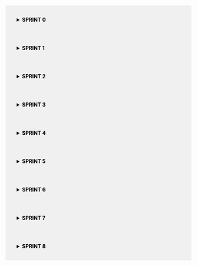 <details style="background-color: #f0f0f0; padding: 30px; color: black;"> 
  <summary style="font-weight: bold; color: black;">SPRINT 0</summary>
<h2 style="color: black;">Sprint 0</h2>
<p><strong>Período:</strong> 18/03/2024 a 25/03/2024</p>

<h3 style="color: black;">Formação dos Grupos e Definição dos Temas</h3>
<p><strong>Descrição:</strong><br>
Nesta Sprint, o grupo discutiu e decidiu que as reuniões serão realizadas semanalmente, mas podendo ser feita mais de uma vez caso seja necessário, às segundas-feiras às 20:00 na plataforma Discord. Também foi explicado e discutido como o projeto seria conduzido, além de sugerir três possíveis temas para serem abordados no projeto.</p>

<h3 style="color: black;">Reunião 1</h3>
<p><strong>Data:</strong> 22/03/2024<br>
<strong>Local:</strong> Discord</p>

<h4 style="color: black;">Tarefas Entregues:</h4>
<ul>
  <li>Definir o horário, data e frequência das reuniões.</li>
  <li>Explicar o processo de trabalho do projeto.</li>
  <li>Sugerir três possíveis temas para o projeto.</li>
</ul>

<h4 style="color: black;">Recursos de Estudo:</h4>
<ul>
  <li>Notas da reunião onde foram formados os grupos.</li>
  <li>Anotações sobre os temas sugeridos.</li>
</ul>

</details>

<details style="background-color: #f0f0f0; padding: 30px; color: black;"> 
  <summary style="font-weight: bold; color: black;">SPRINT 1</summary>
<h2 style="color: black;">Sprint 1</h2>
<p><strong>Período:</strong> 25/03/2024 a 01/04/2024</p>

<h3 style="color: black;">Estudo do GitHub e Metodologia Ágil</h3>
<p><strong>Descrição:</strong><br>
Nesta Sprint, o grupo se concentrou em estudar o GitHub e a metodologia ágil para nos prepararmos para o desenvolvimento do projeto. Esta sprint foi dedicada a compreender os princípios básicos de controle de versão, colaboração em equipe e práticas ágeis de desenvolvimento de software.</p>

<h3 style="color: black;">Reunião 2</h3>
<p><strong>Data:</strong> 25/03/2024<br>
<strong>Local:</strong> Discord</p>

<h4 style="color: black;">Tarefas Entregues:</h4>
<ul>
  <li>Estudar o funcionamento básico do GitHub.</li>
  <li>Criar e clonar repositórios no GitHub.</li>
  <li>Realizar commits, push e pull requests.</li>
  <li>Entender o conceito de branch e merge.</li>
  <li>Familiarizar-se com a metodologia ágil e seus princípios.</li>
  <li>Pesquisar e discutir sobre as práticas ágeis mais relevantes para o nosso projeto.</li>
</ul>

<h4 style="color: black;">Recursos de Estudo:</h4>
<ul>
  <li>Tutoriais e documentação do GitHub.</li>
  <li>Livros e artigos sobre metodologia ágil.</li>
  <li>Material de referência sobre controle de versão e colaboração em equipe.</li>
</ul>

</details>

<details style="background-color: #f0f0f0; padding: 30px; color: black;"> 
  <summary style="font-weight: bold; color: black;">SPRINT 2</summary>
<h2 style="color: black;">Sprint 2</h2>
<p><strong>Período:</strong> 01/04/2024 a 08/04/2024</p>

<h3 style="color: black;">Estudo do Querido Diário, Raspagem de Dados e Metodologias de Desenvolvimento</h3>
<p><strong>Descrição:</strong><br>
Nesta Sprint, o grupo dedicou tempo para estudar e entender os conceitos relacionados à contribuição para o projeto Querido Diário, além de aprofundar os conhecimentos em raspagem de dados, criação de spiders, utilização do Scrapy e práticas de desenvolvimento colaborativo como Git Flow, GitHub e Scrum.</p>

<h3 style="color: black;">Reunião 3</h3>
<p><strong>Data:</strong> 01/04/2024<br>
<strong>Local:</strong> Discord</p>

<h4 style="color: black;">Tarefas Entregues:</h4>
<ul>
  <li>Pesquisar e compreender o projeto Querido Diário e suas diretrizes para contribuição.</li>
  <li>Estudar os princípios e técnicas de raspagem de dados.</li>
  <li>Explorar a criação de spiders para coleta de informações.</li>
  <li>Aprender sobre o funcionamento do Scrapy como ferramenta de scraping.</li>
  <li>Entender os conceitos e fluxos de trabalho do Git Flow.</li>
  <li>Praticar a utilização avançada do GitHub para colaboração em equipe.</li>
  <li>Aprofundar os conhecimentos sobre Scrum e sua aplicação no contexto do projeto.</li>
</ul>

<h4 style="color: black;">Recursos de Estudo:</h4>
<ul>
  <li>Documentação do Querido Diário.</li>
  <li>Tutoriais e materiais sobre raspagem de dados.</li>
  <li>Documentação oficial do Scrapy.</li>
  <li>Livros e artigos sobre Git Flow e GitHub.</li>
  <li>Recursos sobre metodologia Scrum.</li>
</ul>

</details>

<details style="background-color: #f0f0f0; padding: 30px; color: black;">
  <summary style="font-weight: bold; color: black;">SPRINT 3</summary>
  <h2 style="color: black;">Sprint 3</h2>
  <p><strong>Período:</strong> 08/04/2024 a 15/04/2024</p>

  <h3 style="color: black;">Alteração da fonte de dados</h3>
  <p><strong>Descrição:</strong><br>
  Nesta Sprint, o grupo decidiu não utilizar mais o Querido Diário como a fonte de dados do projeto. Foi decidido então utilizar o Portal Nacional de Contratações Públicas (PNCP) como nossa fonte de dados. Além disso, o grupo também revisou mais alguns comandos do Git para que fossem feitas melhores aplicações no nosso projeto. Ademais, estudamos mais sobre web scraping, pois será bastante utilizado para que seja feita a raspagem de dados do PNCP. Por fim, foi decidido o que cada participante faria até a próxima sprint, que seria: utilização do Figma para criação da página do projeto, web scraping para raspar dados do PNCP, implementação da arquitetura do nosso projeto e criação do diagrama da arquitetura.</p>

  <h3 style="color: black;">Reunião 4</h3>
  <p><strong>Data:</strong> 10/04/2024<br>
  <strong>Local:</strong> Discord</p>

  <h4 style="color: black;">Tarefas Entregues:</h4>
  <ul>
    <li>Revisar comandos do Git.</li>
    <li>Estudar e aperfeiçoar como fazer webscraping.</li>
    <li>Entender quais dados coletar do Portal Nacional de Contratações Públicas.</li>
    <li>Utilizar o Figma para fazer o design e a arquitetura do projeto.</li>
  </ul>

  <h4 style="color: black;">Recursos de Estudo:</h4>
  <ul>
    <li>Aula de revisão ministrada pelo líder do grupo sobre comandos de Git.</li>
    <li>Análise do site do Portal Nacional de Contratações Públicas.</li>
    <li>Documentação oficial do Scrapy.</li>
    <li>Utilização da ferramenta de design Figma.</li>
  </ul>

</details>

<details style="background-color: #f0f0f0; padding: 30px; color: black;">
  <summary style="font-weight: bold; color: black;">SPRINT 4</summary>
  <h2 style="color: black;">Sprint 4</h2>
  <p><strong>Período:</strong> 15/04/2024 a 22/04/2024</p>

  <h3 style="color: black;">Novo método para coletar os dados do PNCP</h3>
  <p><strong>Descrição:</strong><br>
  Nesta Sprint, inicialmente, cada participante apresentou para o grupo o que realizou durante a semana e como está o andamento do projeto. Após isso, foi apresentada a nova maneira que seria feita a coleta de dados do PCNP, que não consistiria mais em fazer uma raspagem direta dos dados do PNCP e sim da API fornecida pelo próprio Portal. Após isso, foram passadas as novas tarefas, que seriam essas: Consumir os dados da API do PNCP e implementá-los os dados do arquivo JSON para um banco de dados, desenvolvimento da lógica para recuperar os dados de maiores valores das empresas, implementação e melhoria do site do projeto e desenvolvimento do cadastro e do login do usuário.</p>

  <h3 style="color: black;">Reunião 5</h3>
  <p><strong>Data:</strong> 17/04/2024<br>
  <strong>Local:</strong> Discord</p>

  <h4 style="color: black;">Tarefas Entregues:</h4>
  <ul>
    <li>Criação do esboço do site no Figma</li>
    <li>Diagrama da arquitetura</li>
    <li>Molde da arquitetura do projeto</li>
    <li>Apresentação da API do PNCP</li>
    <li>Criação do código de cadastro e login do usuário</li>
  </ul>

  <h4 style="color: black;">Recursos de Estudo:</h4>
  <ul>
    <li>API do Portal Nacional de Contratações Públicas</li>
    <li>Figma</li>
  </ul>

</details>

<details style="background-color: #f0f0f0; padding: 30px; color: black;">
  <summary style="font-weight: bold; color: black;">SPRINT 5</summary>
  <h2 style="color: black;">Sprint 5</h2>
  <p><strong>Período:</strong> 15/04/2024 a 29/04/2024</p>

  <h3 style="color: black;">Demonstração do código Streamlit</h3>
  <p><strong>Descrição:</strong><br>
  Nesta Sprint, foram apresentadas as dashboards feitas em Streamlit e também foi criada a GitPage do projeto com o objetivo de mostrar a documentação e organizar as sprints do projeto. Após isso, foram determinadas as novas orientações, que foram: aperfeiçoar o código Streamlit, aperfeiçoar os gráficos, aperfeiçoar o ranking e alterar a organização dos dados.</p>

  <h3 style="color: black;">Reunião 6</h3>
  <p><strong>Data:</strong> 29/04/2024<br>
  <strong>Local:</strong> Discord</p>

  <h4 style="color: black;">Tarefas Entregues:</h4>
  <ul>
    <li>Criação de dashboards usando streamlit</li>
    <li>Explicação das dashboards</li>
    <li>Demonstração de gitactions</li>
    <li>Aperfeiçoamento do workflow</li>
    <li>Criação de GitPage</li>
  </ul>

  <h4 style="color: black;">Recursos de Estudo:</h4>
  <ul>
    <li>GitPage</li>
    <li>Figma</li>
    <li>Streamlit</li>
    <li>MarkDown</li>
  </ul>

</details>

<details style="background-color: #f0f0f0; padding: 30px; color: black;">
  <summary style="font-weight: bold; color: black;">SPRINT 6</summary>
  <h2 style="color: black;">Sprint 6</h2>
  <p><strong>Período:</strong> 22/05/2024 a 29/05/2024</p>

  <h3 style="color: black;">Retomada do projeto</h3>
  <p><strong>Descrição:</strong><br>
  Nesta Sprint, o grupo se reuniu novamente após um período sem reuniões pois todos os integrantes estavam em período de provas. Logo após foram passadas as novas orientações para os participantes, sendo elas: implementação das multipages dentro do Streamlit, implementação de uma área de contato com coleta de dados e interação do usuário com a equipe, ajuste das dashboards, implementação do cadastro e login dentro do Streamlit, implementação do html e css dentro do Streamlit e atualização/organização das sprints e da arquitetura.</p>

  <h3 style="color: black;">Reunião 7</h3>
  <p><strong>Data:</strong> 22/05/2024<br>
  <strong>Local:</strong> Discord</p>

  <h4 style="color: black;">Tarefas Entregues:</h4>
  <ul>
    <li>Aperfeiçoamento das dashboards</li>
    <li>Aperfeiçoamento dos gráficos</li>
    <li>Aperfeiçoamento do ranking</li>
    <li>Alteração da organização dos dados</li>
  </ul>

  <h4 style="color: black;">Recursos de Estudo:</h4>
  <ul>
    <li>Streamlit</li>
    <li>HTML, CSS e JavaScript</li>
  </ul>

</details>

<details style="background-color: #f0f0f0; padding: 30px; color: black;">
  <summary style="font-weight: bold; color: black;">SPRINT 7</summary>
  <h2 style="color: black;">Sprint 7</h2>
  <p><strong>Período:</strong> 29/05/2024 a 05/06/2024</p>

  <h3 style="color: black;">Aperfeiçoamento do Front-end</h3>
  <p><strong>Descrição:</strong><br>
  Nesta Sprint, foi apresentado tudo que foi feito e aperfeiçoado no que se diz respeito ao Front-end do projeto. Após apresentação e revisão dessa parte, foram passadas as novas atividades para os participantes, sendo estas: implementação de mais utilidades no código usando Streamlit, continuar incrementando as dashboards, criação de páginas sobre informações das empresas e continuar a estilização do projeto.</p>

  <h3 style="color: black;">Reunião 8</h3>
  <p><strong>Data:</strong> 29/05/2024<br>
  <strong>Local:</strong> Discord</p>

  <h4 style="color: black;">Tarefas Entregues:</h4>
  <ul>
    <li>Implementação do HTML e CSS dentro do Streamlit</li>
    <li>Organização do projeto</li>
    <li>Implementação do cadastro e do login no Streamlit</li>
  </ul>

  <h4 style="color: black;">Recursos de Estudo:</h4>
  <ul>
    <li>Streamlit</li>
    <li>HTML</li>
    <li>CSS</li>
  </ul>

</details>

<details style="background-color: #f0f0f0; padding: 30px; color: black;">
  <summary style="font-weight: bold; color: black;">SPRINT 8</summary>
  <h2 style="color: black;">Sprint 8</h2>
  <p><strong>Período:</strong> 05/06/2024 a 12/06/2024</p>

  <h3 style="color: black;">Título</h3>
  <p><strong>Descrição:</strong><br>
  </p>

  <h3 style="color: black;">Reunião 9</h3>
  <p><strong>Data:</strong> 05/06/2024<br>
  <strong>Local:</strong> Discord</p>

  <h4 style="color: black;">Tarefas Entregues:</h4>
  <ul>
    <li></li>
    <li></li>
    <li></li>
  </ul>

  <h4 style="color: black;">Recursos de Estudo:</h4>
  <ul>
    <li></li>
    <li></li>
    <li></li>
  </ul>

</details>